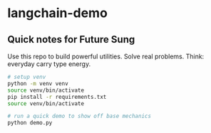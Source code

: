 # langchain-demo

## Quick notes for Future Sung

Use this repo to build powerful utilities. Solve real problems. Think: everyday carry type energy. 

```bash
# setup venv
python -m venv venv
source venv/bin/activate
pip install -r requirements.txt
source venv/bin/activate

# run a quick demo to show off base mechanics
python demo.py
```


